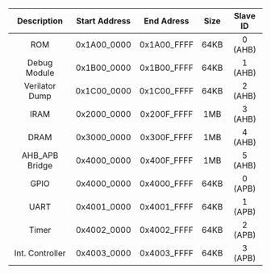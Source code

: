 |   Description   | Start Address |  End Adress | Size | Slave ID |
|:---------------:|:-------------:|:-----------:|:----:|:--------:|
|       ROM       |  0x1A00_0000  | 0x1A00_FFFF | 64KB |  0 (AHB) |
|   Debug Module  |  0x1B00_0000  | 0x1B00_FFFF | 64KB |  1 (AHB) |
|  Verilator Dump |  0x1C00_0000  | 0x1C00_FFFF | 64KB |  2 (AHB) |
|       IRAM      |  0x2000_0000  | 0x200F_FFFF |  1MB |  3 (AHB) |
|       DRAM      |  0x3000_0000  | 0x300F_FFFF |  1MB |  4 (AHB) |
|  AHB_APB Bridge |  0x4000_0000  | 0x400F_FFFF |  1MB |  5 (AHB) |
|       GPIO      |  0x4000_0000  | 0x4000_FFFF | 64KB |  0 (APB) |
|       UART      |  0x4001_0000  | 0x4001_FFFF | 64KB |  1 (APB) |
|      Timer      |  0x4002_0000  | 0x4002_FFFF | 64KB |  2 (APB) |
| Int. Controller |  0x4003_0000  | 0x4003_FFFF | 64KB |  3 (APB) |

